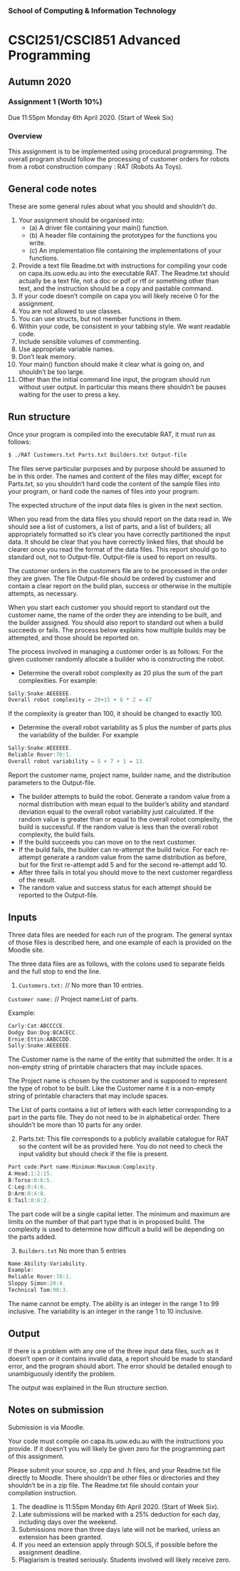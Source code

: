 ### School of Computing & Information Technology
# CSCI251/CSCI851 Advanced Programming
## Autumn 2020
### Assignment 1 (Worth 10%)
Due 11:55pm Monday 6th April 2020. (Start of Week Six)
### Overview
This assignment is to be implemented using procedural programming. The overall program should follow
the processing of customer orders for robots from a robot construction company : RAT (Robots As Toys).
## General code notes
These are some general rules about what you should and shouldn’t do.
1. Your assignment should be organised into:
   * (a) A driver file containing your main() function.
   * (b) A header file containing the prototypes for the functions you write.
   * (c) An implementation file containing the implementations of your functions.
2. Provide a text file Readme.txt with instructions for compiling your code on capa.its.uow.edu.au
into the executable RAT. The Readme.txt should actually be a text file, not a doc or pdf or rtf or
something other than text, and the instruction should be a copy and pastable command.
3. If your code doesn’t compile on capa you will likely receive 0 for the assignment.
4. You are not allowed to use classes.
5. You can use structs, but not member functions in them.
6. Within your code, be consistent in your tabbing style. We want readable code.
7. Include sensible volumes of commenting.
8. Use appropriate variable names.
9. Don’t leak memory.
10. Your main() function should make it clear what is going on, and shouldn’t be too large.
11. Other than the initial command line input, the program should run without user output. In particular
this means there shouldn’t be pauses waiting for the user to press a key.
## Run structure
Once your program is compiled into the executable RAT, it must run as follows:
```bash
$ ./RAT Customers.txt Parts.txt Builders.txt Output-file
```
The files serve particular purposes and by purpose should be assumed to be in this order. The names and
content of the files may differ, except for Parts.txt, so you shouldn’t hard code the content of the sample
files into your program, or hard code the names of files into your program.

The expected structure of the input data files is given in the next section.

When you read from the data files you should report on the data read in. We should see a list of
customers, a list of parts, and a list of builders; all appropriately formatted so it’s clear you have correctly
partitioned the input data. It should be clear that you have correctly linked files, that should be clearer
once you read the format of the data files. This report should go to standard out, not to Output-file.
Output-file is used to report on results.

The customer orders in the customers file are to be processed in the order they are given.
The file Output-file should be ordered by customer and contain a clear report on the build plan,
success or otherwise in the multiple attempts, as necessary.

When you start each customer you should report to standard out the customer name, the name of the
order they are intending to be built, and the builder assigned. You should also report to standard out
when a build succeeds or fails. The process below explains how multiple builds may be attempted, and
those should be reported on.

The process involved in managing a customer order is as follows:
For the given customer randomly allocate a builder who is constructing the robot.
- Determine the overall robot complexity as 20 plus the sum of the part complexities. For example:
```c++
Sally:Snake:AEEEEEE.
Overall robot complexity = 20+15 + 6 * 2 = 47
```
If the complexity is greater than 100, it should be changed to exactly 100.
- Determine the overall robot variability as 5 plus the number of parts plus the variability of the
builder. For example
```c++
Sally:Snake:AEEEEEE.
Reliable Rover:70:1.
Overall robot variability = 5 + 7 + 1 = 13.
```
Report the customer name, project name, builder name, and the distribution parameters to the
Output-file.
- The builder attempts to build the robot. Generate a random value from a normal distribution with
mean equal to the builder’s ability and standard deviation equal to the overall robot variability just
calculated.
If the random value is greater than or equal to the overall robot complexity, the build is
successful.
If the random value is less than the overall robot complexity, the build fails.
- If the build succeeds you can move on to the next customer.
- If the build fails, the builder can re-attempt the build twice. For each re-attempt generate a random
value from the same distribution as before, but for the first re-attempt add 5 and for the second
re-attempt add 10.
- After three fails in total you should move to the next customer regardless of the result.
- The random value and success status for each attempt should be reported to the Output-file.
## Inputs
Three data files are needed for each run of the program. The general syntax of those files is described
here, and one example of each is provided on the Moodle site.

The three data files are as follows, with the colons used to separate fields and the full stop to end the
line.

1. `Customers.txt:` // No more than 10 entries.

`Customer name:` // Project name:List of parts.

Example:
```c++
Carly:Cat:ABCCCCE.
Dodgy Dan:Dog:BCACECC.
Ernie:Ettin:AABCCDD.
Sally:Snake:AEEEEEE.
```
The Customer name is the name of the entity that submitted the order. It is a non-empty string of
printable characters that may include spaces.

The Project name is chosen by the customer and is supposed to represent the type of robot to be
built. Like the Customer name it is a non-empty string of printable characters that may include
spaces.

The List of parts contains a list of letters with each letter corresponding to a part in the parts file.
They do not need to be in alphabetical order. There shouldn’t be more than 10 parts for any order.

2. Parts.txt: This file corresponds to a publicly available catalogue for RAT so the content will be as
provided here. You do not need to check the input validity but should check if the file is present.
```c++
Part code:Part name:Minimum:Maximum:Complexity.
A:Head:1:2:15.
B:Torso:0:6:5.
C:Leg:0:4:6.
D:Arm:0:4:8.
E:Tail:0:6:2.
```
The part code will be a single capital letter. The minimum and maximum are limits on the number
of that part type that is in proposed build. The complexity is used to determine how difficult a build
will be depending on the parts added.

3. `Builders.txt` No more than 5 entries
```c++
Name:Ability:Variability.
Example:
Reliable Rover:70:1.
Sloppy Simon:20:4.
Technical Tom:90:3.
```
The name cannot be empty. The ability is an integer in the range 1 to 99 inclusive. The variability
is an integer in the range 1 to 10 inclusive.

## Output
If there is a problem with any one of the three input data files, such as it doesn’t open or it contains
invalid data, a report should be made to standard error, and the program should abort. The error should
be detailed enough to unambiguously identify the problem.

The output was explained in the Run structure section.
## Notes on submission
Submission is via Moodle.

Your code must compile on capa.its.uow.edu.au with the instructions you provide. If it doesn’t you
will likely be given zero for the programming part of this assignment.

Please submit your source, so .cpp and .h files, and your Readme.txt file directly to
Moodle. There shouldn’t be other files or directories and they shouldn’t be in a zip file.
The Readme.txt file should contain your compilation instruction.
1. The deadline is 11:55pm Monday 6th April 2020. (Start of Week Six).
2. Late submissions will be marked with a 25% deduction for each day, including days over the weekend.
3. Submissions more than three days late will not be marked, unless an extension has been granted.
4. If you need an extension apply through SOLS, if possible before the assignment deadline.
5. Plagiarism is treated seriously. Students involved will likely receive zero.
